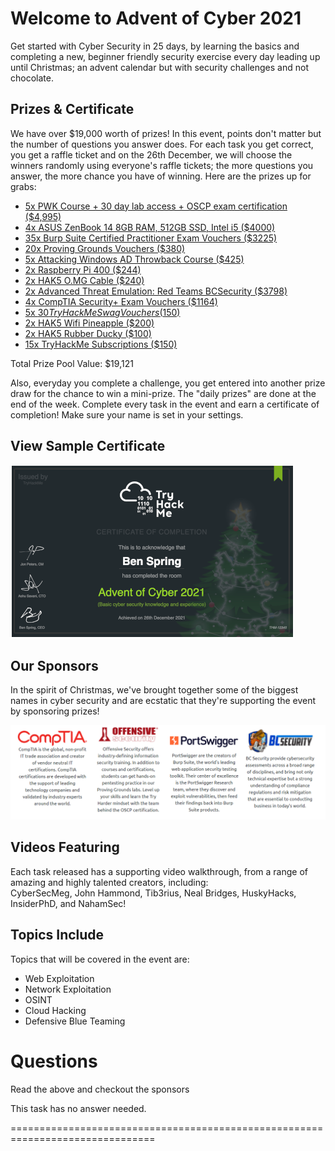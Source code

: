 # Welcome to Advent of Cyber 2021

Get started with Cyber Security in 25 days, by learning the basics and completing a new, beginner friendly security exercise every day leading up until Christmas; an advent calendar but with security challenges and not chocolate.

## Prizes & Certificate
We have over $19,000 worth of prizes! In this event, points don't matter but the number of questions you answer does. For each task you get correct, you get a raffle ticket and on the 26th December, we will choose the winners randomly using everyone's raffle tickets; the more questions you answer, the more chance you have of winning. Here are the prizes up for grabs:

- [5x PWK Course + 30 day lab access + OSCP exam certification ($4,995)](https://www.offensive-security.com/pwk-oscp)
- [4x ASUS ZenBook 14 8GB RAM, 512GB SSD, Intel i5 ($4000)](https://uk.store.asus.com/14524-ux425ja-bm031t-feed.html)
- [35x Burp Suite Certified Practitioner Exam Vouchers ($3225)](https://portswigger.net/web-security/certification)
- [20x Proving Grounds Vouchers ($380)](https://www.offensive-security.com/labs/individual/)
- [5x Attacking Windows AD Throwback Course ($425)](https://tryhackme.com/network/throwback)
- [2x Raspberry Pi 400 ($244)](https://www.raspberrypi.org/products/raspberry-pi-400)
- [2x HAK5 O.MG Cable ($240)](https://shop.hak5.org/products/o-mg-cable)
- [2x Advanced Threat Emulation: Red Teams BCSecurity ($3798)](https://www.bc-security.org//courses/advanced-threat-emulation-for-red-teams)
- [4x CompTIA Security+ Exam Vouchers ($1164)](https://uk-store.comptia.org/comptia-security-plus-exam-voucher/p/SEC-601-TSTV-20-C)
- [5x $30 TryHackMe Swag Vouchers ($150)](http://store.tryhackme.com/)
- [2x HAK5 Wifi Pineapple ($200)](https://shop.hak5.org/products/wifi-pineapple)
- [2x HAK5 Rubber Ducky ($100)](https://shop.hak5.org/collections/sale/products/usb-rubber-ducky-deluxe)
- [15x TryHackMe Subscriptions ($150)](https://tryhackme.com/why-subscribe)

Total Prize Pool Value: $19,121

Also, everyday you complete a challenge, you get entered into another prize draw for the chance to win a mini-prize. The "daily prizes" are done at the end of the week. Complete every task in the event and earn a certificate of completion! Make sure your name is set in your settings.

## View Sample Certificate

![](./samplecert.png)

## Our Sponsors

In the spirit of Christmas, we've brought together some of the biggest names in cyber security and are ecstatic that they're supporting the event by sponsoring prizes!

![](./sponsors.png)

## Videos Featuring

Each task released has a supporting video walkthrough, from a range of amazing and highly talented creators, including:  
CyberSecMeg, John Hammond, Tib3rius, Neal Bridges, HuskyHacks, InsiderPhD, and NahamSec!

## Topics Include

Topics that will be covered in the event are:

- Web Exploitation  
- Network Exploitation  
- OSINT  
- Cloud Hacking  
- Defensive Blue Teaming

# Questions

Read the above and checkout the sponsors

This task has no answer needed.

===============================================================================